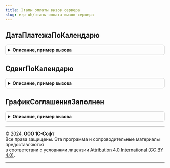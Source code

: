 ```yaml
---
title: Этапы оплаты вызов сервера
slug: erp-uh/этапы-оплаты-вызов-сервера
---
```



## ДатаПлатежаПоКалендарю
<details style="margin: 1em 0; padding: 0.5em; border: 1px solid #ccc; border-radius: 6px;">

<summary style="font-weight: bold; cursor: pointer;">Описание, пример вызова</summary>

```bsl

// Возвращает дату платежа по календарю с учетом сдвига.
//
// Параметры:
//  Параметры - см. ЭтапыОплатыКлиентСервер.ПараметрыРасчетаДатыПлатежа
//
// Возвращаемое значение:
//  Дата - Дата платежа по календарю
Функция ДатаПлатежаПоКалендарю(Параметры) Экспорт
```

Пример вызова
```bsl
Результат = ЭтапыОплатыВызовСервера.ДатаПлатежаПоКалендарю(Параметры) 
```
</details>

## СдвигПоКалендарю
<details style="margin: 1em 0; padding: 0.5em; border: 1px solid #ccc; border-radius: 6px;">

<summary style="font-weight: bold; cursor: pointer;">Описание, пример вызова</summary>

```bsl

// Возвращает сдвиг по календарю от даты платежа.
//
// Параметры:
//  Параметры - см. ЭтапыОплатыКлиентСервер.ПараметрыРасчетаДатыПлатежа
//
// Возвращаемое значение:
//  Число - Сдвиг по календарю
Функция СдвигПоКалендарю(Параметры) Экспорт
```

Пример вызова
```bsl
Результат = ЭтапыОплатыВызовСервера.СдвигПоКалендарю(Параметры) 
```
</details>

## ГрафикСоглашенияЗаполнен
<details style="margin: 1em 0; padding: 0.5em; border: 1px solid #ccc; border-radius: 6px;">

<summary style="font-weight: bold; cursor: pointer;">Описание, пример вызова</summary>

```bsl

// Функция проверки наличия графика оплаты в соглашении
//
// Параметры:
// 		Соглашение - СправочникСсылка.СоглашенияСПоставщиками, СправочникСсылка.СоглашенияСКлиентами -
//
// Возвращаемое значение:
// 		Булево - "Истина", если в графике есть хотя бы один этап и соглашения используются
//
Функция ГрафикСоглашенияЗаполнен(Соглашение) Экспорт
```

Пример вызова
```bsl
Результат = ЭтапыОплатыВызовСервера.ГрафикСоглашенияЗаполнен(Соглашение) 
```
</details>

---

© 2024, **ООО 1С-Софт**  
Все права защищены. Эта программа и сопроводительные материалы предоставляются  
в соответствии с условиями лицензии [Attribution 4.0 International (CC BY 4.0)](https://creativecommons.org/licenses/by/4.0/legalcode).

---
